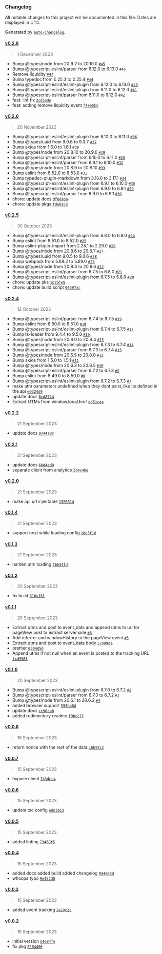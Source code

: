 ### Changelog

All notable changes to this project will be documented in this file. Dates are displayed in UTC.

Generated by [`auto-changelog`](https://github.com/CookPete/auto-changelog).

#### [v0.2.8](https://github.com/masa-finance/analytics-sdk/compare/v0.2.6...v0.2.8)

> 1 December 2023

- Bump @types/node from 20.9.2 to 20.10.0 [`#45`](https://github.com/masa-finance/analytics-sdk/pull/45)
- Bump @typescript-eslint/parser from 6.12.0 to 6.13.0 [`#46`](https://github.com/masa-finance/analytics-sdk/pull/46)
- Remove liquidity [`#47`](https://github.com/masa-finance/analytics-sdk/pull/47)
- Bump typedoc from 0.25.3 to 0.25.4 [`#44`](https://github.com/masa-finance/analytics-sdk/pull/44)
- Bump @typescript-eslint/eslint-plugin from 6.12.0 to 6.13.0 [`#43`](https://github.com/masa-finance/analytics-sdk/pull/43)
- Bump @typescript-eslint/eslint-plugin from 6.11.0 to 6.12.0 [`#41`](https://github.com/masa-finance/analytics-sdk/pull/41)
- Bump @typescript-eslint/parser from 6.11.0 to 6.12.0 [`#42`](https://github.com/masa-finance/analytics-sdk/pull/42)
- feat: lint fix [`3cd3ede`](https://github.com/masa-finance/analytics-sdk/commit/3cd3ede0c2ca2b6e6eb6403db0fc60f2a8a5e2c4)
- feat: adding remove liquidity event [`f4ee5b6`](https://github.com/masa-finance/analytics-sdk/commit/f4ee5b6d521d2fe8400a1b199e047acfd2cadb74)

#### [v0.2.6](https://github.com/masa-finance/analytics-sdk/compare/v0.2.5...v0.2.6)

> 20 November 2023

- Bump @typescript-eslint/eslint-plugin from 6.10.0 to 6.11.0 [`#36`](https://github.com/masa-finance/analytics-sdk/pull/36)
- Bump @types/uuid from 9.0.6 to 9.0.7 [`#37`](https://github.com/masa-finance/analytics-sdk/pull/37)
- Bump axios from 1.6.0 to 1.6.1 [`#38`](https://github.com/masa-finance/analytics-sdk/pull/38)
- Bump @types/node from 20.8.10 to 20.9.0 [`#39`](https://github.com/masa-finance/analytics-sdk/pull/39)
- Bump @typescript-eslint/parser from 6.10.0 to 6.11.0 [`#40`](https://github.com/masa-finance/analytics-sdk/pull/40)
- Bump @typescript-eslint/parser from 6.9.1 to 6.10.0 [`#32`](https://github.com/masa-finance/analytics-sdk/pull/32)
- Bump @types/node from 20.8.9 to 20.8.10 [`#33`](https://github.com/masa-finance/analytics-sdk/pull/33)
- Bump eslint from 8.52.0 to 8.53.0 [`#31`](https://github.com/masa-finance/analytics-sdk/pull/31)
- Bump typedoc-plugin-markdown from 3.16.0 to 3.17.1 [`#34`](https://github.com/masa-finance/analytics-sdk/pull/34)
- Bump @typescript-eslint/eslint-plugin from 6.9.1 to 6.10.0 [`#35`](https://github.com/masa-finance/analytics-sdk/pull/35)
- Bump @typescript-eslint/eslint-plugin from 6.9.0 to 6.9.1 [`#29`](https://github.com/masa-finance/analytics-sdk/pull/29)
- Bump @typescript-eslint/parser from 6.9.0 to 6.9.1 [`#30`](https://github.com/masa-finance/analytics-sdk/pull/30)
- chore: update docs [`df8daba`](https://github.com/masa-finance/analytics-sdk/commit/df8daba41260c6e5d5a461df24e023e2bb72d678)
- chore: update pkgs [`fde02c8`](https://github.com/masa-finance/analytics-sdk/commit/fde02c84c9d93247023e0f182a9d089b333cd649)

#### [v0.2.5](https://github.com/masa-finance/analytics-sdk/compare/v0.2.4...v0.2.5)

> 30 October 2023

- Bump @typescript-eslint/eslint-plugin from 6.8.0 to 6.9.0 [`#24`](https://github.com/masa-finance/analytics-sdk/pull/24)
- Bump eslint from 8.51.0 to 8.52.0 [`#25`](https://github.com/masa-finance/analytics-sdk/pull/25)
- Bump eslint-plugin-import from 2.28.1 to 2.29.0 [`#26`](https://github.com/masa-finance/analytics-sdk/pull/26)
- Bump @types/node from 20.8.6 to 20.8.7 [`#27`](https://github.com/masa-finance/analytics-sdk/pull/27)
- Bump @types/uuid from 9.0.5 to 9.0.6 [`#28`](https://github.com/masa-finance/analytics-sdk/pull/28)
- Bump webpack from 5.88.2 to 5.89.0 [`#23`](https://github.com/masa-finance/analytics-sdk/pull/23)
- Bump @types/node from 20.8.4 to 20.8.6 [`#22`](https://github.com/masa-finance/analytics-sdk/pull/22)
- Bump @typescript-eslint/parser from 6.7.5 to 6.8.0 [`#21`](https://github.com/masa-finance/analytics-sdk/pull/21)
- Bump @typescript-eslint/eslint-plugin from 6.7.5 to 6.8.0 [`#20`](https://github.com/masa-finance/analytics-sdk/pull/20)
- chore: update pks [`1d7bfe5`](https://github.com/masa-finance/analytics-sdk/commit/1d7bfe51564446a541706ae5e0b638b97a1b021c)
- chore: update build script [`04697ac`](https://github.com/masa-finance/analytics-sdk/commit/04697ac8c444817bb9b0f8f2f17bac635d0085cd)

#### [v0.2.4](https://github.com/masa-finance/analytics-sdk/compare/v0.2.2...v0.2.4)

> 12 October 2023

- Bump @typescript-eslint/parser from 6.7.4 to 6.7.5 [`#19`](https://github.com/masa-finance/analytics-sdk/pull/19)
- Bump eslint from 8.50.0 to 8.51.0 [`#18`](https://github.com/masa-finance/analytics-sdk/pull/18)
- Bump @typescript-eslint/eslint-plugin from 6.7.4 to 6.7.5 [`#17`](https://github.com/masa-finance/analytics-sdk/pull/17)
- Bump ts-loader from 9.4.4 to 9.5.0 [`#16`](https://github.com/masa-finance/analytics-sdk/pull/16)
- Bump @types/node from 20.8.0 to 20.8.4 [`#15`](https://github.com/masa-finance/analytics-sdk/pull/15)
- Bump @typescript-eslint/eslint-plugin from 6.7.3 to 6.7.4 [`#14`](https://github.com/masa-finance/analytics-sdk/pull/14)
- Bump @typescript-eslint/parser from 6.7.3 to 6.7.4 [`#13`](https://github.com/masa-finance/analytics-sdk/pull/13)
- Bump @types/node from 20.6.5 to 20.8.0 [`#12`](https://github.com/masa-finance/analytics-sdk/pull/12)
- Bump axios from 1.5.0 to 1.5.1 [`#11`](https://github.com/masa-finance/analytics-sdk/pull/11)
- Bump @types/node from 20.6.3 to 20.6.5 [`#10`](https://github.com/masa-finance/analytics-sdk/pull/10)
- Bump @typescript-eslint/parser from 6.7.2 to 6.7.3 [`#9`](https://github.com/masa-finance/analytics-sdk/pull/9)
- Bump eslint from 8.49.0 to 8.50.0 [`#8`](https://github.com/masa-finance/analytics-sdk/pull/8)
- Bump @typescript-eslint/eslint-plugin from 6.7.2 to 6.7.3 [`#7`](https://github.com/masa-finance/analytics-sdk/pull/7)
- make utm parameters undefined when they dont exist, like its defined in the api [`e0324d9`](https://github.com/masa-finance/analytics-sdk/commit/e0324d9ee01fbd27c255eed017e7f05753e4e833)
- update docs [`6ed8724`](https://github.com/masa-finance/analytics-sdk/commit/6ed8724c371a9035274e7e3a6f211b947d7371e6)
- Extract UTMs from window.local.href [`dd51cea`](https://github.com/masa-finance/analytics-sdk/commit/dd51cea28b361a6ec14c6ff5276800da4dc92c00)

#### [v0.2.2](https://github.com/masa-finance/analytics-sdk/compare/v0.2.1...v0.2.2)

> 21 September 2023

- update docs [`0344a0c`](https://github.com/masa-finance/analytics-sdk/commit/0344a0ca854a810813a751e01298fe3f782b3e3f)

#### [v0.2.1](https://github.com/masa-finance/analytics-sdk/compare/v0.2.0...v0.2.1)

> 21 September 2023

- update docs [`6b84ad9`](https://github.com/masa-finance/analytics-sdk/commit/6b84ad9de5a2d43ded48dd1afffbf8bacdb1a8f4)
- separate client from analytics [`3b4c4be`](https://github.com/masa-finance/analytics-sdk/commit/3b4c4be5a3b9aa9527e55af7494ffc0837936cc1)

#### [v0.2.0](https://github.com/masa-finance/analytics-sdk/compare/v0.1.4...v0.2.0)

> 21 September 2023

- make api url injectable [`1920814`](https://github.com/masa-finance/analytics-sdk/commit/1920814e27b9491a486b980b534eee1207708bf7)

#### [v0.1.4](https://github.com/masa-finance/analytics-sdk/compare/v0.1.3...v0.1.4)

> 21 September 2023

- support next while loading config [`28c3f1d`](https://github.com/masa-finance/analytics-sdk/commit/28c3f1dcbd36f7e7298ae81982553c00bde683c8)

#### [v0.1.3](https://github.com/masa-finance/analytics-sdk/compare/v0.1.2...v0.1.3)

> 21 September 2023

- harden utm loading [`fbb541d`](https://github.com/masa-finance/analytics-sdk/commit/fbb541d1d5dc9cb16caaa30561380b5b4f24bc17)

#### [v0.1.2](https://github.com/masa-finance/analytics-sdk/compare/v0.1.1...v0.1.2)

> 20 September 2023

- fix build [`616a161`](https://github.com/masa-finance/analytics-sdk/commit/616a161869b89cb83718560c9a5a4d2b425eb410)

#### [v0.1.1](https://github.com/masa-finance/analytics-sdk/compare/v0.1.0...v0.1.1)

> 20 September 2023

- Extract utms and post to event_data and append utms to url for pageView post to extract server side [`#6`](https://github.com/masa-finance/analytics-sdk/pull/6)
- Add referrer and windowHistory to the pageView event [`#5`](https://github.com/masa-finance/analytics-sdk/pull/5)
- Extract utms and post to event_data body [`57089da`](https://github.com/masa-finance/analytics-sdk/commit/57089dad15c8469c230520474173953c728377b3)
- prettier [`6504d5d`](https://github.com/masa-finance/analytics-sdk/commit/6504d5d1bb412265779504405a4dfccbcf99c6a6)
- Append utms if not null when an event is posted to the tracking URL [`fcd9581`](https://github.com/masa-finance/analytics-sdk/commit/fcd95818628e480d1fe18c85a97192bed062be92)

#### [v0.1.0](https://github.com/masa-finance/analytics-sdk/compare/v0.0.8...v0.1.0)

> 20 September 2023

- Bump @typescript-eslint/eslint-plugin from 6.7.0 to 6.7.2 [`#2`](https://github.com/masa-finance/analytics-sdk/pull/2)
- Bump @typescript-eslint/parser from 6.7.0 to 6.7.2 [`#3`](https://github.com/masa-finance/analytics-sdk/pull/3)
- Bump @types/node from 20.6.1 to 20.6.2 [`#4`](https://github.com/masa-finance/analytics-sdk/pull/4)
- added browser support [`593bb04`](https://github.com/masa-finance/analytics-sdk/commit/593bb049219fc803d93c8f94cab80e40aa4fd426)
- update docs [`cc90ca8`](https://github.com/masa-finance/analytics-sdk/commit/cc90ca80d1d89b0d2dbc3db2ce87a5e56a6f15f0)
- added rudimentary readme [`f0bcc77`](https://github.com/masa-finance/analytics-sdk/commit/f0bcc774e5542fe1262bc2022b60b440e6d8ca87)

#### [v0.0.8](https://github.com/masa-finance/analytics-sdk/compare/v0.0.7...v0.0.8)

> 18 September 2023

- return nonce with the rest of the data [`c6b98c2`](https://github.com/masa-finance/analytics-sdk/commit/c6b98c23d1d56007c07b915b6d12e54ee5dbc8c0)

#### [v0.0.7](https://github.com/masa-finance/analytics-sdk/compare/v0.0.6...v0.0.7)

> 15 September 2023

- expose client [`7b3dcc4`](https://github.com/masa-finance/analytics-sdk/commit/7b3dcc4c84c7d474c37df934fdb6927584e82d64)

#### [v0.0.6](https://github.com/masa-finance/analytics-sdk/compare/v0.0.5...v0.0.6)

> 15 September 2023

- update tsc config [`ed03613`](https://github.com/masa-finance/analytics-sdk/commit/ed03613b879bf95079256918b09d0948f41f058a)

#### [v0.0.5](https://github.com/masa-finance/analytics-sdk/compare/v0.0.4...v0.0.5)

> 15 September 2023

- added linting [`73458f5`](https://github.com/masa-finance/analytics-sdk/commit/73458f54ed771ef4f3b701c2cc15a158c85624bf)

#### [v0.0.4](https://github.com/masa-finance/analytics-sdk/compare/v0.0.3...v0.0.4)

> 15 September 2023

- added docs added build added changelog [`0d4e56d`](https://github.com/masa-finance/analytics-sdk/commit/0d4e56dd00beedbe63985bfecb32dd92b82a9373)
- whoops typo [`9e45238`](https://github.com/masa-finance/analytics-sdk/commit/9e45238eb27f96e94a2ee3362c3552a8b930cb65)

#### [v0.0.3](https://github.com/masa-finance/analytics-sdk/compare/v0.0.2...v0.0.3)

> 15 September 2023

- added event tracking [`2e29c2c`](https://github.com/masa-finance/analytics-sdk/commit/2e29c2cbf0b79938dece0aa97bffe55a20438c1f)

#### v0.0.2

> 15 September 2023

- initial version [`54e84fe`](https://github.com/masa-finance/analytics-sdk/commit/54e84febf5ee6e3ceb08f9fa5ab39ba21563033b)
- fix pkg [`2204406`](https://github.com/masa-finance/analytics-sdk/commit/22044062623bf383d952edea1a8e75ad1b49afe2)
